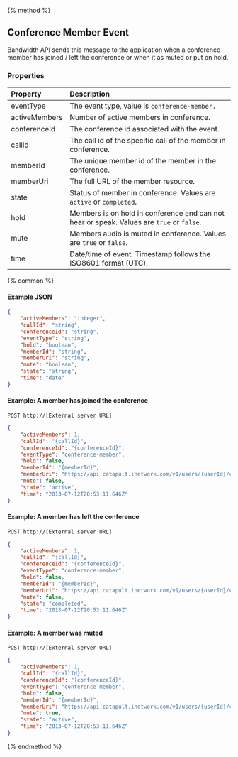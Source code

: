 {% method %}
## Conference Member Event
Bandwidth API sends this message to the application when a conference member has joined / left the conference or when it as muted or put on hold.

### Properties
| Property      | Description                                                                               |
|:--------------|:------------------------------------------------------------------------------------------|
| eventType     | The event type, value is `conference-member.`                                             |
| activeMembers | Number of active members in conference.                                                   |
| conferenceId  | The conference id associated with the event.                                              |
| callId        | The call id of the specific call of the member in conference.                             |
| memberId      | The unique member id of the member in the conference.                                     |
| memberUri     | The full URL of the member resource.                                                      |
| state         | Status of member in conference. Values are `active` or `completed`.                       |
| hold          | Members is on hold in conference and can not hear or speak. Values are `true` or `false`. |
| mute          | Members audio is muted in conference. Values are `true` or `false`.                       |
| time          | Date/time of event. Timestamp follows the ISO8601 format (UTC).                           |

{% common %}

#### Example JSON


```json
{
    "activeMembers": "integer",
    "callId": "string",
    "conferenceId": "string",
    "eventType": "string",
    "hold": "boolean",
    "memberId": "string",
    "memberUri": "string",
    "mute": "boolean",
    "state": "string",
    "time": "date"
}
```

#### Example: A member has joined the conference

```
POST http://[External server URL]
```

```json
{
    "activeMembers": 1,
    "callId": "{callId}",
    "conferenceId": "{conferenceId}",
    "eventType": "conference-member",
    "hold": false,
    "memberId": "{memberId}",
    "memberUri": "https://api.catapult.inetwork.com/v1/users/{userId}/conferences/{conferenceId}/members/{memberId}",
    "mute": false,
    "state": "active",
    "time": "2013-07-12T20:53:11.646Z"
}
```
#### Example: A member has left the conference

```
POST http://[External server URL]
```

```json
{
    "activeMembers": 1,
    "callId": "{callId}",
    "conferenceId": "{conferenceId}",
    "eventType": "conference-member",
    "hold": false,
    "memberId": "{memberId}",
    "memberUri": "https://api.catapult.inetwork.com/v1/users/{userId}/conferences/{conferenceId}/members/{memberId}",
    "mute": false,
    "state": "completed",
    "time": "2013-07-12T20:53:11.646Z"
}
```
#### Example: A member was muted

```
POST http://[External server URL]
```

```json
{
    "activeMembers": 1,
    "callId": "{callId}",
    "conferenceId": "{conferenceId}",
    "eventType": "conference-member",
    "hold": false,
    "memberId": "{memberId}",
    "memberUri": "https://api.catapult.inetwork.com/v1/users/{userId}/conferences/{conferenceId}/members/{memberId}",
    "mute": true,
    "state": "active",
    "time": "2013-07-12T20:53:11.646Z"
}
```
{% endmethod %}
